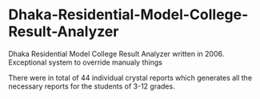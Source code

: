 # Dhaka-Residential-Model-College-Result-Analyzer
Dhaka Residential Model College Result Analyzer written in 2006. Exceptional system to override manualy things

There were in total of 44 individual crystal reports which generates all the necessary reports for the students of 3-12 grades.


